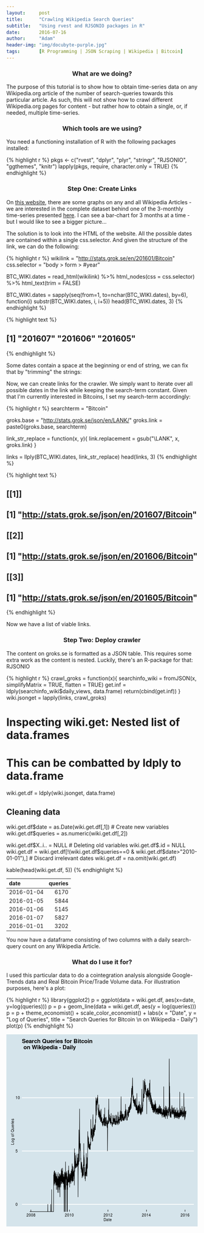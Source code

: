 ```yaml
---
layout:     post
title:      "Crawling Wikipedia Search Queries"
subtitle:   "Using rvest and RJSONIO packages in R"
date:       2016-07-16
author:     "Adam"
header-img: "img/docubyte-purple.jpg"
tags:		[R Programming | JSON Scraping | Wikipedia | Bitcoin]
---
```


<h3><center> What are we doing? </center></h3>

The purpose of this tutorial is to show how to obtain time-series data on any Wikipedia.org article of the number of search-queries towards this particular article. As such, this will not show how to crawl different Wikipedia.org pages for content - but rather how to obtain a single, or, if needed, multiple time-series. 

<h3><center> Which tools are we using? </center></h3>

You need a functioning installation of R with the following packages installed:


{% highlight r %}
pkgs <- c("rvest", 
          "dplyr", 
          "plyr", 
          "stringr", 
          "RJSONIO",
          "ggthemes",
          "knitr")
lapply(pkgs, require, character.only  = TRUE)
{% endhighlight %}

<h3><center> Step One: Create Links </center></h3>

On [this website](http://stats.grok.se/en), there are some graphs on any and all Wikipedia Articles - we are interested in the complete dataset behind one of the 3-monthly time-series presented [here](http://stats.grok.se/en/201601/Bitcoin). I can see a bar-chart for 3 months at a time - but I would like to see a bigger picture...

The solution is to look into the HTML of the website. All the possible dates are contained within a single css.selector. And given the structure of the link, we can do the following:


{% highlight r %}
wikilink = "http://stats.grok.se/en/201601/Bitcoin"
css.selector = "body > form > #year"

BTC_WIKI.dates = read_html(wikilink) %>%
  html_nodes(css = css.selector) %>%
  html_text(trim = FALSE)


BTC_WIKI.dates = sapply(seq(from=1, to=nchar(BTC_WIKI.dates), by=6), function(i) substr(BTC_WIKI.dates, i, i+5))
head(BTC_WIKI.dates, 3)
{% endhighlight %}



{% highlight text %}
## [1] "201607" "201606" "201605"
{% endhighlight %}

Some dates contain a space at the beginning or end of string, we can fix that by "trimming" the strings:


Now, we can create links for the crawler. We simply want to iterate over all possible dates in the link while keeping the search-term constant. Given that I'm currently interested in Bitcoins, I set my search-term accordingly:



{% highlight r %}
searchterm = "Bitcoin"

groks.base = "http://stats.grok.se/json/en/LANK/"
groks.link = paste0(groks.base, searchterm)

link_str_replace = function(x, y){
  link.replacement = gsub("\\LANK", x, groks.link)
}


links = llply(BTC_WIKI.dates, link_str_replace)
head(links, 3)
{% endhighlight %}



{% highlight text %}
## [[1]]
## [1] "http://stats.grok.se/json/en/201607/Bitcoin"
## 
## [[2]]
## [1] "http://stats.grok.se/json/en/201606/Bitcoin"
## 
## [[3]]
## [1] "http://stats.grok.se/json/en/201605/Bitcoin"
{% endhighlight %}

Now we have a list of viable links. 

<h3><center> Step Two: Deploy crawler </center></h3>

The content on groks.se is formatted as a JSON table. This requires some extra work as the content is nested. Luckily, there's an R-package for that: RJSONIO


{% highlight r %}
crawl_groks = function(x){
  searchinfo_wiki = fromJSON(x, simplifyMatrix = TRUE, flatten = TRUE)
    get.inf = ldply(searchinfo_wiki$daily_views, data.frame)
  return(cbind(get.inf))
}
wiki.jsonget = lapply(links, crawl_groks)

 # Inspecting wiki.get: Nested list of data.frames
 # This can be combatted by ldply to data.frame
wiki.get.df = ldply(wiki.jsonget, data.frame)

## Cleaning data ##
wiki.get.df$date = as.Date(wiki.get.df[,1])                                             # Create new variables 
wiki.get.df$queries = as.numeric(wiki.get.df[,2])

wiki.get.df$X..i.. = NULL                                                               # Deleting old variables
wiki.get.df$.id = NULL
wiki.get.df = wiki.get.df[!(wiki.get.df$queries==0 & wiki.get.df$date>"2010-01-01"),]   # Discard irrelevant dates
wiki.get.df = na.omit(wiki.get.df)

kable(head(wiki.get.df, 5))
{% endhighlight %}



|date       | queries|
|:----------|-------:|
|2016-01-04 |    6170|
|2016-01-05 |    5844|
|2016-01-06 |    5145|
|2016-01-07 |    5827|
|2016-01-01 |    3202|

You now have a dataframe consisting of two columns with a daily search-query count on any Wikipedia Article. 

<h3><center> What do I use it for? </center></h3>

I used this particular data to do a cointegration analysis alongside Google-Trends data and Real Bitcoin Price/Trade Volume data. For illustration purposes, here's a plot:


{% highlight r %}
library(ggplot2)
p = ggplot(data = wiki.get.df, aes(x=date, y=log(queries)))
p = p + geom_line(data = wiki.get.df, aes(y = log(queries)))
p = p + theme_economist() + scale_color_economist() + 
  labs(x = "Date", y = "Log of Queries", title = "Search Queries for Bitcoin \n on Wikipedia - Daily")
plot(p)
{% endhighlight %}

<img src="figure/source/2016-07-19-Wikipedia-Search/plot-1.png" title="plot of chunk plot" alt="plot of chunk plot" style="display: block; margin: auto;" />
